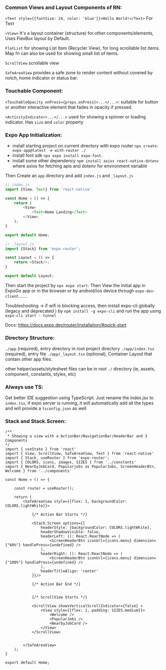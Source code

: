 ### Common Views and Layout Components of RN:
`<Text style={{fontSize: 24, color: 'blue'}}>Hello World!</Text>` For Text

`<View>` It's a layout container (structure) for other components/elements, Uses FlexBox layout by Default.

`FlatList` for showing List Item (Recycler View), for long scrollable list items. Map fn can also be used for showing small list of items.

`ScrollView` scrollable view

`SafeAreaView` provides a safe zone to render content without covered by notch, home indicator or status bar.

### Touchable Component:
`<TouchableOpacity onPress={props.onPress}>...</...>`: suitable for button or another interactive element that fades in opacity if pressed.

`<ActivityIndicator>...</...>` used for showing a spinner or loading indicator. Has `size` and `color` property

### Expo App Initialization:
- install starting project on current directory with expo router ``npx create-expo-app@latest -e with-router ./``
- install font sdk `npx expo install expo-font`.
- install some other dependency `npm install axios react-native-dotenv` where axios for fetching apis and dotenv for environment variable

Then Create an `app` directory and add `index.js` and `_layout.js`
```js
// index.js
import {View, Text} from 'react-native'

const Home = () => {
    return (
        <View>
            <Text>Home Landing</Text>
        </View>
    );
}

export default Home;

// _layout.js
import {Stack} from 'expo-router';

const Layout = () => {
    return <Stack/>;
}

export default Layout;
```

Then start the project by `npx expo start`. Then View the initial app in ExpoGo app or in the browser or by android/ios device through `expo-dev-client`.......

Troubleshooting -> if wifi is blocking access, then install expo-cli globally (legacy and deprecated ) by `npm install -g expo-cli` and run the app using `expo-cli start --tunnel`

Docs: https://docs.expo.dev/router/installation/#quick-start

### Directory Structure:
`./app` (required), entry directory in root project directory
`./app/index.tsx` (required), entry file
`./app/_layout.tsx` (optional), Container Layout that contain other app files.

other helper/assets/stylesheet files can be in root `./` directory (ie, assets, component, constants, styles, etc)

### Always use TS:
Get better IDE suggestion using TypeScript. Just rename the index.jsx to `index.tsx`, if expo server is running, it will automatically add all the types and will provide a `tsconfig.json` as well

### Stack and Stack.Screen:
```tsx
/**
 * Showing a view with a ActionBar/NavigationBar/HeaderBar and 3 Components
*/
import { useState } from 'react'
import { View, ScrollView, SafeAreaView, Text } from 'react-native'
import { Stack, useRouter } from 'expo-router'; 
import { COLORS, icons, images, SIZES } from '../constants'
import { NearbyJobCard, Popularjobs as PopularJobs, ScreenHeaderBtn, Welcome } from '../components'

const Home = () => {

    const router = useRouter();

    return (
        <SafeAreaView style={{flex: 1, backgroundColor: COLORS.lightWhite}}>

            {/* Action Bar Starts */}

            <Stack.Screen options={{
                headerStyle: {backgroundColor: COLORS.lightWhite},
                headerShadowVisible: false,
                headerLeft: (): React.ReactNode => (
                    <ScreenHeaderBtn iconUrl={icons.menu} dimension={"60%"} handlePress={undefined} />
                ),
                headerRight: (): React.ReactNode => (
                    <ScreenHeaderBtn iconUrl={icons.menu} dimension={"100%"} handlePress={undefined} />
                ),
                headerTitleAlign: 'center'
            }}/> 

            {/* Action Bar End */}

            
            {/* ScrollView Starts */}

            <ScrollView showsVerticalScrollIndicator={false} >
                <View style={{flex: 1, padding: SIZES.medium}}>
                    <Welcome />
                    <PopularJobs />
                    <NearbyJobCard />
                </View>
            </ScrollView>


        </SafeAreaView>
    );
}

export default Home; 
```